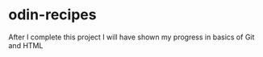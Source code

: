 # odin-recipes

After I complete this project I will have shown my progress in basics of Git and HTML
